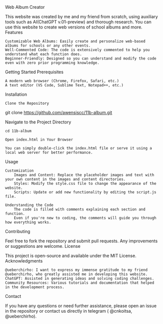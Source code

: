Web Album Creator

This website was created by me and my friend from scratch, using auxiliary tools such as AI(ChatGPT v.01-preview) and thorough research. You can use this website to create web versions of school albums and more.
Features

    Customizable Web Albums: Easily create and personalize web-based albums for schools or any other events.
    Well-Commented Code: The code is extensively commented to help you understand what each function does.
    Beginner-Friendly: Designed so you can understand and modify the code even with zero prior programming knowledge.

Getting Started
Prerequisites

    A modern web browser (Chrome, Firefox, Safari, etc.)
    A text editor (VS Code, Sublime Text, Notepad++, etc.)

Installation

    Clone the Repository

git clone https://github.com/awensiscc/11b-album.git

Navigate to the Project Directory

    cd 11b-album

    Open index.html in Your Browser

    You can simply double-click the index.html file or serve it using a local web server for better performance.

Usage

    Customization
        Images and Content: Replace the placeholder images and text with your own content in the images and content directories.
        Styles: Modify the style.css file to change the appearance of the website.
        Scripts: Update or add new functionality by editing the script.js file.

    Understanding the Code
        The code is filled with comments explaining each section and function.
        Even if you're new to coding, the comments will guide you through how everything works.

Contributing

Feel free to fork the repository and submit pull requests. Any improvements or suggestions are welcome.
License

This project is open-source and available under the MIT License.
Acknowledgments

    @ueberchirho: I want to express my immense gratitude to my friend @ueberchirho, who greatly assisted me in developing this website.
    ChatGPT: Assisted in generating ideas and solving coding challenges.
    Community Resources: Various tutorials and documentation that helped in the development process.

Contact

If you have any questions or need further assistance, please open an issue in the repository or contact us directly in telegram ( @cnkoitsa, @ueberchirho).
